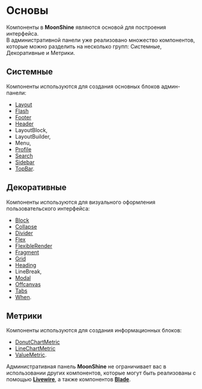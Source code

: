 # Основы

Компоненты в **MoonShine** являются основой для построения интерфейса.  
В административной панели уже реализовано множество компонентов, которые можно разделить на несколько групп:
Системные, Декоративные и Метрики.

## Системные

Компоненты используются для создания основных блоков админ-панели:
- [Layout](/docs/{{version}}/components/system_layout)
- [Flash](/docs/{{version}}/components/system_flash)
- [Footer](/docs/{{version}}/components/system_footer)
- [Header](/docs/{{version}}/components/system_header)
- LayoutBlock, 
- LayoutBuilder, 
- Menu,
- [Profile](/docs/{{version}}/components/system_profile)
- [Search](/docs/{{version}}/components/system_search)
- [Sidebar](/docs/{{version}}/components/system_sidebar)
- [TopBar](/docs/{{version}}/components/system_top_bar).

## Декоративные

Компоненты используются для визуального оформления пользовательского интерфейса:
- [Block](/docs/{{version}}/components/decoration_block)
- [Collapse](/docs/{{version}}/components/decoration_collapse)
- [Divider](/docs/{{version}}/components/decoration_divider)
- [Flex](/docs/{{version}}/components/decoration_layout#flex)
- [FlexibleRender](/docs/{{version}}/components/decoration_flexible_render#FlexibleRender)
- [Fragment](/docs/{{version}}/components/decoration_fragment)
- [Grid](/docs/{{version}}/components/decoration_layout#grid-column)
- [Heading](/docs/{{version}}/components/decoration_heading)
- LineBreak,
- [Modal](/docs/{{version}}/components/decoration_modal)
- [Offcanvas](/docs/{{version}}/components/decoration_offcanvas)
- [Tabs](/docs/{{version}}/components/decoration_tabs)
- [When](/docs/{{version}}/components/decoration_when).

## Метрики

Компоненты используются для создания информационных блоков:
- [DonutChartMetric](/docs/{{version}}/components/metric_donut_chart)
- [LineChartMetric](/docs/{{version}}/components/metric_line_chart)
- [ValueMetric](/docs/{{version}}/components/metric_value).

Административная панель **MoonShine** не ограничивает вас в использовании других компонентов, которые могут быть реализованы с помощью
[**Livewire**](https://livewire.laravel.com/docs/quickstart),
а также компонентов [**Blade**](https://laravel.com/docs/10.x/blade#components).
